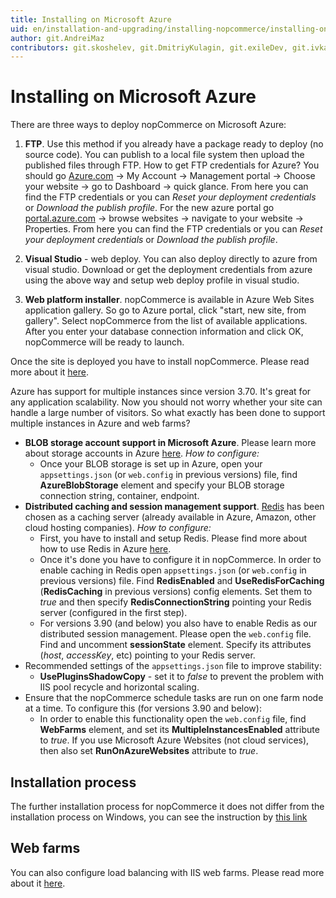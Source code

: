 ```yaml
---
title: Installing on Microsoft Azure
uid: en/installation-and-upgrading/installing-nopcommerce/installing-on-microsoft-azure
author: git.AndreiMaz
contributors: git.skoshelev, git.DmitriyKulagin, git.exileDev, git.ivkadp, git.mariannk
---
```


# Installing on Microsoft Azure

There are three ways to deploy nopCommerce on Microsoft Azure:

1. **FTP**. Use this method if you already have a package ready to deploy (no source code). You can publish to a local file system then upload the published files through FTP. 
  How to get FTP credentials for Azure? You should go [Azure.com](https://azure.microsoft.com/en-us/) → My Account → Management portal → Choose your website → go to Dashboard → quick glance. From here you can find the FTP credentials or you can *Reset your deployment credentials* or *Download the publish profile*. 
  For the new azure portal go [portal.azure.com](http://portal.azure.com/) → browse websites → navigate to your website → Properties. From here you can find the FTP credentials or you can *Reset your deployment credentials* or *Download the publish profile*.

1. **Visual Studio** - web deploy. You can also deploy directly to azure from visual studio. Download or get the deployment credentials from azure using the above way and setup web deploy profile in visual studio.

1. **Web platform installer**. nopCommerce is available in Azure Web Sites application gallery. So go to Azure portal, click "start, new site, from gallery". Select nopCommerce from the list of available applications. After you enter your database connection information and click OK, nopCommerce will be ready to launch.

Once the site is deployed you have to install nopCommerce. Please read more about it [here](xref:en/installation-and-upgrading/installing-nopcommerce/index).

Azure has support for multiple instances since version 3.70. It's great for any application scalability. Now you should not worry whether your site can handle a large number of visitors. So what exactly has been done to support multiple instances in Azure and web farms?

* **BLOB storage account support in Microsoft Azure**. Please learn more about storage accounts in Azure [here](https://azure.microsoft.com/en-us/documentation/articles/storage-introduction/). *How to configure:*
  * Once your BLOB storage is set up in Azure, open your `appsettings.json` (or `web.config` in previous versions) file, find **AzureBlobStorage** element and specify your BLOB storage connection string, container, endpoint.
* **Distributed caching and session management support**. [Redis](http://redis.io/) has been chosen as a caching server (already available in Azure, Amazon, other cloud hosting companies). *How to configure:*
  * First, you have to install and setup Redis. Please find more about how to use Redis in Azure [here](https://azure.microsoft.com/en-us/documentation/articles/cache-dotnet-how-to-use-azure-redis-cache/).
  * Once it's done you have to configure it in nopCommerce. In order to enable caching in Redis open `appsettings.json` (or `web.config` in previous versions) file. Find **RedisEnabled** and **UseRedisForCaching** (**RedisCaching** in previous versions) config elements. Set them to *true* and then specify **RedisConnectionString** pointing your Redis server (configured in the first step).
  * For versions 3.90 (and below) you also have to enable Redis as our distributed session management. Please open the `web.config` file. Find and uncomment **sessionState** element. Specify its attributes (*host*, *accessKey*, etc) pointing to your Redis server.
* Recommended settings of the `appsettings.json` file to improve stability:
  * **UsePluginsShadowCopy** - set it to *false* to prevent the problem with IIS pool recycle and horizontal scaling.
* Ensure that the nopCommerce schedule tasks are run on one farm node at a time. To configure this (for versions 3.90 and below):
  * In order to enable this functionality open the `web.config` file, find **WebFarms** element, and set its **MultipleInstancesEnabled** attribute to *true*. If you use Microsoft Azure Websites (not cloud services), then also set **RunOnAzureWebsites** attribute to *true*.

## Installation process

The further installation process for nopCommerce it does not differ from the installation process on Windows, you can see the instruction by [this link](xref:en/installation-and-upgrading/installing-nopcommerce/installing-on-windows#install-nopcommerce)

## Web farms

You can also configure load balancing with IIS web farms. Please read more about it [here](xref:en/installation-and-upgrading/installing-nopcommerce/web-farms).
